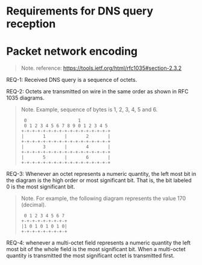 Requirements for DNS query reception
==========

# Packet network encoding #

> Note. reference: https://tools.ietf.org/html/rfc1035#section-2.3.2

REQ-1: Received DNS query is a sequence of octets.

REQ-2: Octets are transmitted on wire in the same order as shown in RFC
1035 diagrams.

> Note. Example, sequence of bytes is 1, 2, 3, 4, 5 and 6.
>
>      0                   1
>      0 1 2 3 4 5 6 7 8 9 0 1 2 3 4 5
>     +-+-+-+-+-+-+-+-+-+-+-+-+-+-+-+-+
>     |       1       |       2       |
>     +-+-+-+-+-+-+-+-+-+-+-+-+-+-+-+-+
>     |       3       |       4       |
>     +-+-+-+-+-+-+-+-+-+-+-+-+-+-+-+-+
>     |       5       |       6       |
>     +-+-+-+-+-+-+-+-+-+-+-+-+-+-+-+-+

REQ-3: Whenever an octet represents a numeric quantity, the left most bit in
the diagram is the high order or most significant bit.  That is, the bit
labeled 0 is the most significant bit.

> Note. For example, the following
> diagram represents the value 170 (decimal).
>
>      0 1 2 3 4 5 6 7
>     +-+-+-+-+-+-+-+-+
>     |1 0 1 0 1 0 1 0|
>     +-+-+-+-+-+-+-+-+

REQ-4: whenever a multi-octet field represents a numeric quantity
the left most bit of the whole field is the most significant bit.  When
a multi-octet quantity is transmitted the most significant octet is
transmitted first.

